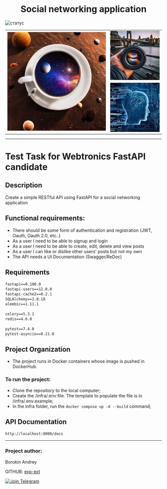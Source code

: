 <h1 align="center">Social networking application</h1>

![статус](https://github.com/exp-ext/social_network/actions/workflows/main.yml/badge.svg?event=push)

<table border="0" cellpadding="0" cellspacing="0" align="center">
    <tr>          
        <td rowspan="2">
            <img src="https://github.com/exp-ext/social_network/blob/main/backend/src/static/img/main.jpeg" width="400">
        </td>
        <td>
            <img src="https://github.com/exp-ext/social_network/blob/main/backend/src/static/img/up.jpeg" width="200">
        </td>
    </tr>
     <tr>
        <td>
            <img src="https://github.com/exp-ext/social_network/blob/main/backend/src/static/img/down.jpeg" width="200">
        </td>
    </tr>
</table>

<hr />

# Test Task for Webtronics FastAPI candidate


## Description

Create a simple RESTful API using FastAPI for a social networking application


## Functional requirements:

- There should be some form of authentication and registration (JWT, Oauth, Oauth 2.0, etc..)
- As a user I need to be able to signup and login
- As a user I need to be able to create, edit, delete and view posts
- As a user I can like or dislike other users’ posts but not my own 
- The API needs a UI Documentation (Swagger/ReDoc)


## Requirements

```
fastapi==0.100.0
fastapi-users==12.0.0
fastapi-cache2==0.2.1
SQLAlchemy==2.0.18
alembic==1.11.1

celery==5.3.1
redis==4.6.0

pytest==7.4.0
pytest-asyncio==0.21.0
```


## Project Organization

- The project runs in Docker containers whose image is pushed in DockerHub.

### To run the project:

- Clone the repository to the local computer;
- Create the /infra/.env file. The template to populate the file is in /infra/.env.example;
- In the infra folder, run the `docker compose up -d --build` command;


## API Documentation

```
http://localhost:8000/docs
```


<hr />

<h3>Project author:</h3>

<p>Borokin Andrey</p>


GITHUB: [exp-ext](https://github.com/exp-ext)

[![Join Telegram](https://img.shields.io/badge/My%20Telegram-Join-blue)](https://t.me/Borokin)